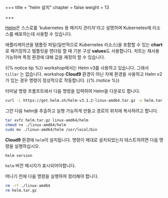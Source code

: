 +++
title = "helm 설치"
chapter = false
weight = 13

+++

[Helm](https://helm.sh/)은 스스로를 'kubernetes 용 패키지 관리자'라고 설명하며 Kubernetes에 리소스를 배포하는데 사용할 수 있습니다.

애플리케이션을 템플릿 파일(일반적으로 Kubernetes 리소스)을 포함할 수 있는 **chart**로 패키징하고 템플릿을 렌더링 할 때 기본 구성 **values**도 사용합니다. 차트는 재사용 가능하며 특정 환경에 대해 값을 재정의 할 수 있습니다.


{{% notice tip %}}
workshop에서는 Helm v3를 사용하고 있습니다. 그래서 `tiller` 는 없습니다. workshop **Cloud9** 환경이 아닌 자체 환경을 사용하고 Helm v2가 있는 경우 명령이 정상적으로 작동합니다.
{{% /notice %}}

터미널 명령 프롬프트에서 다음 명령을 입력하여 Helm을 다운로드 합니다.

```bash
curl -L https://get.helm.sh/helm-v3.1.2-linux-amd64.tar.gz -o helm.tar.gz
```

그런 다음 helm을 추출하고 실행 가능하게 만들고 경로의 위치에 복사하려고 합니다.

```bash
tar xvfz helm.tar.gz linux-amd64/helm
chmod +x ./linux-amd64/helm
sudo mv ./linux-amd64/helm /usr/local/bin
```

**Cloud9** 환경에 `helm`이 설치됩니다. 명령이 제대로 설치되었는지 테스트하려면 다음 명령을 실행하십시오.

```bash
helm version
```

`helm` 버전 메시지가 표시되어야합니다.

떠나기 전에 다음 명령을 실행하여 정리해야 합니다.

```bash
rm -rf ./linux-amd64
rm helm.tar.gz
```


